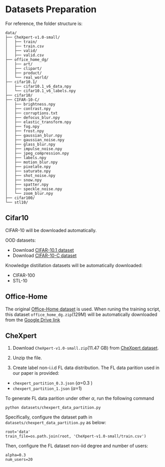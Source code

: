 # Datasets Preparation

For reference, the folder structure is:
```
data/
├── CheXpert-v1.0-small/
│   ├── train/
│   ├── train.csv
│   ├── valid/
│   ├── valid.csv
├── office_home_dg/
│   ├── art/
│   ├── clipart/
│   ├── product/
│   └── real_world/
├── cifar10.1/
│   ├── cifar10.1_v6_data.npy
│   └── cifar10.1_v6_labels.npy
├── cifar10/
├── CIFAR-10-C/
│   ├── brightness.npy
│   ├── contrast.npy
│   ├── corruptions.txt
│   ├── defocus_blur.npy
│   ├── elastic_transform.npy
│   ├── fog.npy
│   ├── frost.npy
│   ├── gaussian_blur.npy
│   ├── gaussian_noise.npy
│   ├── glass_blur.npy
│   ├── impulse_noise.npy
│   ├── jpeg_compression.npy
│   ├── labels.npy
│   ├── motion_blur.npy
│   ├── pixelate.npy
│   ├── saturate.npy
│   ├── shot_noise.npy
│   ├── snow.npy
│   ├── spatter.npy
│   ├── speckle_noise.npy
│   └── zoom_blur.npy
├── cifar100/
└── stl10/
```


## Cifar10
CIFAR-10 will be downloaded automatically.

OOD datasets:
- Download [CIFAR-10.1 dataset](https://github.com/modestyachts/CIFAR-10.1)
- Download [CIFAR-10-C dataset](https://github.com/hendrycks/robustness)


Knowledge distillation datasets will be automatically downloaded:
- CIFAR-100
- STL-10


## Office-Home
The original [Office-Home dataset](http://hemanthdv.org/OfficeHome-Dataset) is used.
When runing the training script, this dataset `office_home_dg.zip`(129M)  will be automatically downloaded from the [Google Drive link](https://drive.google.com/uc?id=1gkbf_KaxoBws-GWT3XIPZ7BnkqbAxIFa)


## CheXpert
1. Download `CheXpert-v1.0-small.zip`(11.47 GB) from [CheXpert dataset](http://download.cs.stanford.edu/deep/CheXpert-v1.0-small.zip).

2. Unzip the file.
3. Create label non-i.i.d FL data distribution.
The FL data parition used in our paper is provided:
- `chexpert_partition_0.3.json`  ($\alpha$=0.3 )
- `chexpert_partition_1.json` ($\alpha$=1)

To generate FL data parition under other $\alpha$, run the following command
```
python datasets/chexpert_data_partition.py
```
Specifically, configure the dataset path in `datasets/chexpert_data_partition.py` as below:
```
root='data'
train_file=os.path.join(root, 'CheXpert-v1.0-small/train.csv')
```
Then, configure the FL dataset non-iid degree and number of users:
```
alpha=0.3 
num_users=20
```
